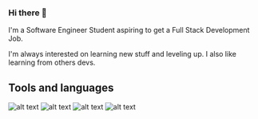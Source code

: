 ### Hi there 👋

I'm a Software Engineer Student aspiring to get a Full Stack Development Job. 

I'm always interested on learning new stuff and leveling up. I also like learning from others devs.


<!--
**CardozaLeonardo/CardozaLeonardo** is a ✨ _special_ ✨ repository because its `README.md` (this file) appears on your GitHub profile.

Here are some ideas to get you started:

- 🔭 I’m currently working on ...
 ...
- 👯 I’m looking to collaborate on ...
- 🤔 I’m looking for help with ...
- 💬 Ask me about ...
- 📫 How to reach me: ...
- 😄 Pronouns: ...
- ⚡ Fun fact: ...
- 🌱 I’m currently learning C# and ASP.NET Core and good practices.
-->

## Tools and languages

![alt text](https://img.shields.io/badge/JavaScript-323330?style=for-the-badge&logo=javascript&logoColor=F7DF1E "JavaScript")
![alt text](https://img.shields.io/badge/React-20232A?style=for-the-badge&logo=react&logoColor=61DAFB "React")
![alt text](https://img.shields.io/badge/.NET-5C2D91?style=for-the-badge&logo=.net&logoColor=white ".NET CORE")
![alt text](https://img.shields.io/badge/Java-ED8B00?style=for-the-badge&logo=java&logoColor=white "Java")

